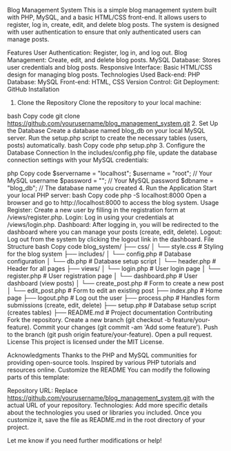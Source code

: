 Blog Management System
This is a simple blog management system built with PHP, MySQL, and a basic HTML/CSS front-end. It allows users to register, log in, create, edit, and delete blog posts. The system is designed with user authentication to ensure that only authenticated users can manage posts.

Features
User Authentication: Register, log in, and log out.
Blog Management: Create, edit, and delete blog posts.
MySQL Database: Stores user credentials and blog posts.
Responsive Interface: Basic HTML/CSS design for managing blog posts.
Technologies Used
Back-end: PHP
Database: MySQL
Front-end: HTML, CSS
Version Control: Git
Deployment: GitHub
Installation
1. Clone the Repository
Clone the repository to your local machine:

bash
Copy code
git clone https://github.com/yourusername/blog_management_system.git
2. Set Up the Database
Create a database named blog_db on your local MySQL server.
Run the setup.php script to create the necessary tables (users, posts) automatically.
bash
Copy code
php setup.php
3. Configure the Database Connection
In the includes/config.php file, update the database connection settings with your MySQL credentials:

php
Copy code
$servername = "localhost";
$username = "root"; // Your MySQL username
$password = ""; // Your MySQL password
$dbname = "blog_db"; // The database name you created
4. Run the Application
Start your local PHP server:
bash
Copy code
php -S localhost:8000
Open a browser and go to http://localhost:8000 to access the blog system.
Usage
Register: Create a new user by filling in the registration form at /views/register.php.
Login: Log in using your credentials at /views/login.php.
Dashboard: After logging in, you will be redirected to the dashboard where you can manage your posts (create, edit, delete).
Logout: Log out from the system by clicking the logout link in the dashboard.
File Structure
bash
Copy code
blog_system/
├── css/
│   └── style.css              # Styling for the blog system
├── includes/
│   └── config.php             # Database configuration
│   └── db.php                 # Database setup script
│   └── header.php             # Header for all pages
├── views/
│   └── login.php              # User login page
│   └── register.php           # User registration page
│   └── dashboard.php          # User dashboard (view posts)
│   └── create_post.php        # Form to create a new post
│   └── edit_post.php          # Form to edit an existing post
├── index.php                  # Home page
├── logout.php                 # Log out the user
├── process.php                # Handles form submissions (create, edit, delete)
├── setup.php                  # Database setup script (creates tables)
├── README.md                  # Project documentation
Contributing
Fork the repository.
Create a new branch (git checkout -b feature/your-feature).
Commit your changes (git commit -am 'Add some feature').
Push to the branch (git push origin feature/your-feature).
Open a pull request.
License
This project is licensed under the MIT License.

Acknowledgments
Thanks to the PHP and MySQL communities for providing open-source tools.
Inspired by various PHP tutorials and resources online.
Customize the README
You can modify the following parts of this template:

Repository URL: Replace https://github.com/yourusername/blog_management_system.git with the actual URL of your repository.
Technologies: Add more specific details about the technologies you used or libraries you included.
Once you customize it, save the file as README.md in the root directory of your project.

Let me know if you need further modifications or help!